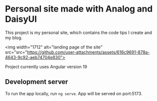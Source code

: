 # Personal site made with Analog and DaisyUI

This project is my personal site, which contains the code tips I create and my blog.

<img width="1712" alt="landing page of the site" src="src="https://github.com/user-attachments/assets/616c9691-878a-4643-9c92-aeb74704e830">

Project currently uses Angular version 19

## Development server

To run the app locally, run `ng serve`. App will be served on port:5173.
